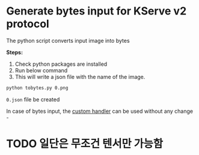 # Generate bytes input for KServe v2 protocol

The python script converts input image into bytes

**Steps:**

 1. Check python packages are installed
 2. Run below command
 3. This will write a json file with the name of the image.

```bash
python tobytes.py 0.png
```

`0.json` file be created 

In case of bytes input, the [custom handler](https://github.com/pytorch/serve/blob/master/examples/image_classifier/mnist/mnist_handler.py) can be used without any change - 

# TODO 일단은 무조건 텐서만 가능함
